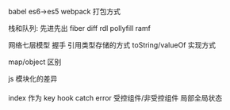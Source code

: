 ####

babel es6->es5
webpack 打包方式

栈和队列: 先进先出
fiber
diff
rdl pollyfill
ramf

网络七层模型
握手
引用类型存储的方式
toString/valueOf 实现方式

map/object 区别

js 模块化的差异

####

index 作为 key
hook catch error
受控组件/非受控组件
局部全局状态
